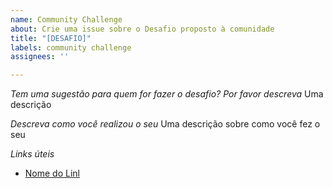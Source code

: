 ```yaml
---
name: Community Challenge
about: Crie uma issue sobre o Desafio proposto à comunidade
title: "[DESAFIO]"
labels: community challenge
assignees: ''

---
```


*Tem uma sugestão para quem for fazer o desafio? Por favor descreva*
Uma descrição

*Descreva como você realizou o seu*
Uma descrição sobre como você fez o seu 

*Links úteis*
- [Nome do Linl](URL)
